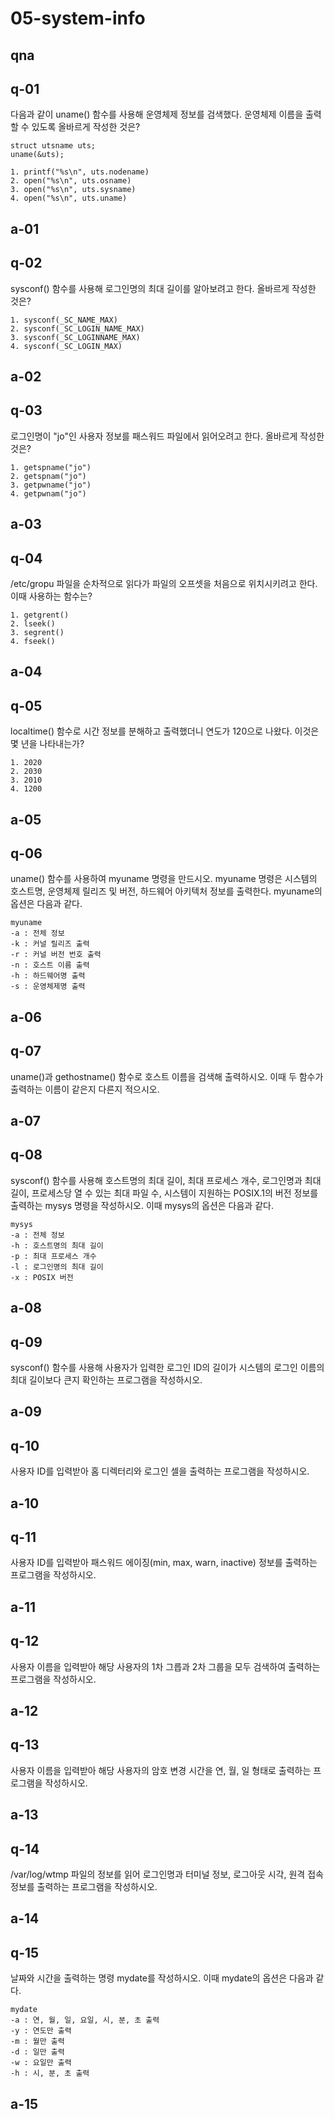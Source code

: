 # 05-system-info

## qna

## q-01

다음과 같이 uname() 함수를 사용해 운영체제 정보를 검색했다. 운영체제 이름을 출력할 수 있도록 올바르게 작성한 것은?

    struct utsname uts;
    uname(&uts);

    1. printf("%s\n", uts.nodename)
    2. open("%s\n", uts.osname)
    3. open("%s\n", uts.sysname)
    4. open("%s\n", uts.uname)

## a-01

### 

## q-02

sysconf() 함수를 사용해 로그인명의 최대 길이를 알아보려고 한다. 올바르게 작성한 것은?

    1. sysconf(_SC_NAME_MAX)
    2. sysconf(_SC_LOGIN_NAME_MAX)
    3. sysconf(_SC_LOGINNAME_MAX)
    4. sysconf(_SC_LOGIN_MAX)

## a-02

###

## q-03

로그인명이 "jo"인 사용자 정보를 패스워드 파일에서 읽어오려고 한다. 올바르게 작성한 것은?

    1. getspname("jo")
    2. getspnam("jo")
    3. getpwname("jo")
    4. getpwnam("jo")

## a-03

###

## q-04

/etc/gropu 파일을 순차적으로 읽다가 파일의 오프셋을 처음으로 위치시키려고 한다. 이때 사용하는 함수는?

    1. getgrent()
    2. lseek()
    3. segrent()
    4. fseek()

## a-04

###

## q-05

localtime() 함수로 시간 정보를 분해하고 출력했더니 연도가 120으로 나왔다. 이것은 몇 년을 나타내는가?

    1. 2020
    2. 2030
    3. 2010
    4. 1200

## a-05

###

## q-06

uname() 함수를 사용하여 myuname 명령을 만드시오. myuname 명령은 시스템의 호스트명, 운영체제 릴리즈 및 버전, 하드웨어 아키텍처 정보를 출력한다. myuname의 옵션은 다음과 같다.

    myuname
    -a : 전체 정보
    -k : 커널 릴리즈 출력
    -r : 커널 버전 번호 출력
    -n : 호스트 이름 출력
    -h : 하드웨어명 출력
    -s : 운영체제명 출력

## a-06

###

## q-07

uname()과 gethostname() 함수로 호스트 이름을 검색해 출력하시오. 이때 두 함수가 출력하는 이름이 같은지 다른지 적으시오.

## a-07

###

## q-08

sysconf() 함수를 사용해 호스트명의 최대 길이, 최대 프로세스 개수, 로그인명과 최대 길이, 프로세스당 열 수 있는 최대 파일 수, 시스템이 지원하는 POSIX.1의 버전 정보를 출력하는 mysys 명령을 작성하시오. 이때 mysys의 옵션은 다음과 같다.

    mysys
    -a : 전체 정보
    -h : 호스트명의 최대 길이
    -p : 최대 프로세스 개수
    -l : 로그인명의 최대 길이
    -x : POSIX 버전

## a-08

###

## q-09

sysconf() 함수를 사용해 사용자가 입력한 로그인 ID의 길이가 시스템의 로그인 이름의 최대 길이보다 큰지 확인하는 프로그램을 작성하시오.

## a-09

###

## q-10

사용자 ID를 입력받아 홈 디렉터리와 로그인 셀을 출력하는 프로그램을 작성하시오.

## a-10

###

## q-11

사용자 ID를 입력받아 패스워드 에이징(min, max, warn, inactive) 정보를 출력하는 프로그램을 작성하시오.

## a-11

###

## q-12

사용자 이름을 입력받아 해당 사용자의 1차 그릅과 2차 그룹을 모두 검색하여 출력하는 프로그램을 작성하시오.

## a-12

###

## q-13

사용자 이름을 입력받아 해당 사용자의 암호 변경 시간을 연, 월, 일 형태로 출력하는 프로그램을 작성하시오.

## a-13

###

## q-14

/var/log/wtmp 파일의 정보를 읽어 로그인명과 터미널 정보, 로그아웃 시각, 원격 접속 정보를 출력하는 프로그램을 작성하시오.

## a-14

###

## q-15

날짜와 시간을 출력하는 명령 mydate를 작성하시오. 이때 mydate의 옵션은 다음과 같다.

    mydate
    -a : 연, 월, 일, 요일, 시, 분, 초 출력
    -y : 연도만 출력
    -m : 월만 출력
    -d : 일만 출력
    -w : 요일만 출력
    -h : 시, 분, 초 출력

## a-15

###
